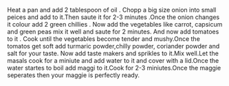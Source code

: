 Heat a pan and add 2 tablespoon of oil . Chopp a big size onion into small peices and add to it.Then saute it for 2-3 minutes .Once the onion changes it colour add 2 green chillies . Now add the vegetables like carrot, capsicum and green peas mix it well and saute for 2 minutes. And now add tomatoes to it . Cook until the vegetables become tender and mushy.Once the tomatos get soft add turmaric powder,chilly powder, coriander powder and salt for your taste. Now add taste makers and sprikles to it.Mix well.Let the masals cook for a miniute and add water to it and cover with a lid.Once the water startes to boil add maggi to it.Cook for 2-3 miniutes.Once the maggie seperates then your maggie is perfectly ready.